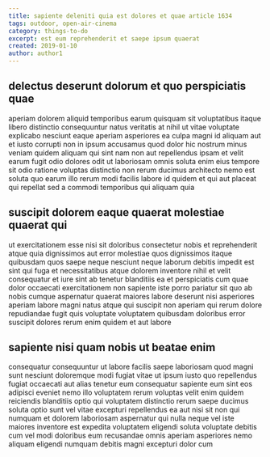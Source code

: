 ```yaml
---
title: sapiente deleniti quia est dolores et quae article 1634
tags: outdoor, open-air-cinema
category: things-to-do
excerpt: est eum reprehenderit et saepe ipsum quaerat
created: 2019-01-10
author: author1
---
```


## delectus deserunt dolorum et quo perspiciatis quae

aperiam dolorem aliquid temporibus earum quisquam sit voluptatibus itaque libero distinctio consequuntur natus veritatis at nihil ut vitae voluptate explicabo nesciunt eaque aperiam asperiores ea culpa magni id aliquam aut et iusto corrupti non in ipsum accusamus quod dolor hic nostrum minus veniam quidem aliquam qui sint nam non aut repellendus ipsam et velit earum fugit odio dolores odit ut laboriosam omnis soluta enim eius tempore sit odio ratione voluptas distinctio non rerum ducimus architecto nemo est soluta quo earum illo rerum modi facilis labore id quidem et qui aut placeat qui repellat sed a commodi temporibus qui aliquam quia

## suscipit dolorem eaque quaerat molestiae quaerat qui

ut exercitationem esse nisi sit doloribus consectetur nobis et reprehenderit atque quia dignissimos aut error molestiae quos dignissimos itaque quibusdam quos saepe neque nesciunt neque laborum debitis impedit est sint qui fuga et necessitatibus atque dolorem inventore nihil et velit consequatur et iure sint ab tenetur blanditiis ea et perspiciatis cum quae dolor occaecati exercitationem non sapiente iste porro pariatur sit quo ab nobis cumque aspernatur quaerat maiores labore deserunt nisi asperiores aperiam labore magni natus atque qui suscipit non aperiam qui rerum dolore repudiandae fugit quis voluptate voluptatem quibusdam doloribus error suscipit dolores rerum enim quidem et aut labore

## sapiente nisi quam nobis ut beatae enim

consequatur consequuntur ut labore facilis saepe laboriosam quod magni sunt nesciunt doloremque modi fugiat vitae ut ipsum iusto quo repellendus fugiat occaecati aut alias tenetur eum consequatur sapiente eum sint eos adipisci eveniet nemo illo voluptatem rerum voluptas velit enim quidem reiciendis blanditiis optio qui voluptatem distinctio rerum saepe ducimus soluta optio sunt vel vitae excepturi repellendus ea aut nisi sit non qui numquam et dolorem laboriosam aspernatur qui nulla neque vel iste maiores inventore est expedita voluptatem eligendi soluta voluptate debitis cum vel modi doloribus eum recusandae omnis aperiam asperiores nemo aliquam eligendi numquam debitis magni excepturi dolor cum
